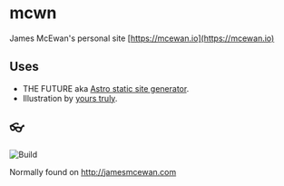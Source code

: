 # mcwn

James McEwan's personal site [https://mcewan.io](https://mcewan.io)

## Uses

- THE FUTURE aka [Astro static site generator](https://astro.build).
- Illustration by [yours truly](https://mcewan.ink).

## 👓

![Build](https://github.com/jamesmcewan/mcwn/workflows/Build/badge.svg)

Normally found on http://jamesmcewan.com
